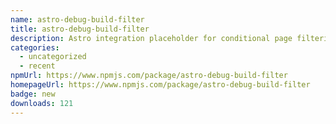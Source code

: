 ```yaml
---
name: astro-debug-build-filter
title: astro-debug-build-filter
description: Astro integration placeholder for conditional page filtering.
categories:
  - uncategorized
  - recent
npmUrl: https://www.npmjs.com/package/astro-debug-build-filter
homepageUrl: https://www.npmjs.com/package/astro-debug-build-filter
badge: new
downloads: 121
---
```

